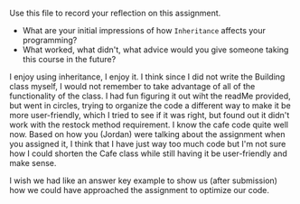 Use this file to record your reflection on this assignment.

- What are your initial impressions of how `Inheritance` affects your programming?
- What worked, what didn't, what advice would you give someone taking this course in the future?

I enjoy using inheritance, I enjoy it. I think since I did not write the Building class myself, I would not remember to take advantage of all of the functionality of the class. 
I had fun figuring it out wiht the readMe provided, but went in circles, trying to organize the code a different way to make it be more user-friendly, which I tried to see if it was right, but found out it didn't work with the restock method requirement. I know the cafe code quite well now. Based on how you (Jordan) were talking about the assignment when you assigned it, I think that I have just way too much code but I'm not sure how I could shorten the Cafe class while still having it be user-friendly and make sense.

I wish we had like an answer key example to show us (after submission) how we could have approached the assignment to optimize our code.
